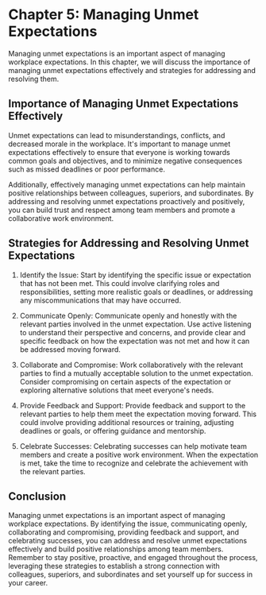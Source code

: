 Chapter 5: Managing Unmet Expectations
======================================

Managing unmet expectations is an important aspect of managing workplace expectations. In this chapter, we will discuss the importance of managing unmet expectations effectively and strategies for addressing and resolving them.

Importance of Managing Unmet Expectations Effectively
-----------------------------------------------------

Unmet expectations can lead to misunderstandings, conflicts, and decreased morale in the workplace. It's important to manage unmet expectations effectively to ensure that everyone is working towards common goals and objectives, and to minimize negative consequences such as missed deadlines or poor performance.

Additionally, effectively managing unmet expectations can help maintain positive relationships between colleagues, superiors, and subordinates. By addressing and resolving unmet expectations proactively and positively, you can build trust and respect among team members and promote a collaborative work environment.

Strategies for Addressing and Resolving Unmet Expectations
----------------------------------------------------------

1. Identify the Issue: Start by identifying the specific issue or expectation that has not been met. This could involve clarifying roles and responsibilities, setting more realistic goals or deadlines, or addressing any miscommunications that may have occurred.

2. Communicate Openly: Communicate openly and honestly with the relevant parties involved in the unmet expectation. Use active listening to understand their perspective and concerns, and provide clear and specific feedback on how the expectation was not met and how it can be addressed moving forward.

3. Collaborate and Compromise: Work collaboratively with the relevant parties to find a mutually acceptable solution to the unmet expectation. Consider compromising on certain aspects of the expectation or exploring alternative solutions that meet everyone's needs.

4. Provide Feedback and Support: Provide feedback and support to the relevant parties to help them meet the expectation moving forward. This could involve providing additional resources or training, adjusting deadlines or goals, or offering guidance and mentorship.

5. Celebrate Successes: Celebrating successes can help motivate team members and create a positive work environment. When the expectation is met, take the time to recognize and celebrate the achievement with the relevant parties.

Conclusion
----------

Managing unmet expectations is an important aspect of managing workplace expectations. By identifying the issue, communicating openly, collaborating and compromising, providing feedback and support, and celebrating successes, you can address and resolve unmet expectations effectively and build positive relationships among team members. Remember to stay positive, proactive, and engaged throughout the process, leveraging these strategies to establish a strong connection with colleagues, superiors, and subordinates and set yourself up for success in your career.
